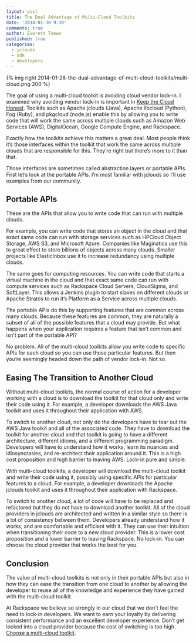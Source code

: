 ```yaml
---
layout: post
title: The Dual Advantage of Multi-Cloud Toolkits
date: '2014-01-30 9:30'
comments: true
author: Everett Toews
published: true
categories:
  - jclouds
  - sdk
  - developers
---
```

{% img right 2014-01-28-the-dual-advantage-of-multi-cloud-toolkits/multi-cloud.png 200 %}

The goal of using a multi-cloud toolkit is avoiding cloud vendor lock-in. I examined why avoiding vendor lock-in is important in [Keep the Cloud Honest](http://blog.phymata.com/2013/07/31/keep-the-cloud-honest/). Toolkits such as Apache jclouds (Java), Apache libcloud (Python), Fog (Ruby), and pkgcloud (node.js) enable this by allowing you to write code that will work the same across multiple clouds such as Amazon Web Services (AWS), DigitalOcean, Google Compute Engine, and Rackspace.

<!-- more -->

Exactly how the toolkits achieve this matters a great deal. Most people think it’s those interfaces within the toolkit that work the same across multiple clouds that are responsible for this. They’re right but there’s more to it than that.

Those interfaces are sometimes called abstraction layers or portable APIs. First let’s look at the portable APIs. I’m most familiar with jclouds so I’ll use examples from our community.

## Portable APIs

These are the APIs that allow you to write code that can run with multiple clouds.

For example, you can write code that stores an object in the cloud and that exact same code can run with storage services such as HPCloud Object Storage, AWS S3, and Microsoft Azure. Companies like Maginatics use this to great effect to store billions of objects across many clouds. Smaller projects like ElasticInbox use it to increase redundancy using multiple clouds.

The same goes for computing resources. You can write code that starts a virtual machine in the cloud and that exact same code can run with compute services such as Rackspace Cloud Servers, CloudSigma, and SoftLayer. This allows a Jenkins plugin to start slaves on different clouds or Apache Stratos to run it’s Platform as a Service across multiple clouds.

The portable APIs do this by supporting features that are common across many clouds. Because these features are common, they are naturally a subset of all of the possible features that a cloud may provide. But what happens when your application requires a feature that isn’t common and isn’t part of the portable API?

No problem. All of the multi-cloud toolkits allow you write code to specific APIs for each cloud so you can use those particular features. But then you’re seemingly headed down the path of vendor lock-in. Not so.

## Easing The Transition to Another Cloud

Without multi-cloud toolkits, the normal course of action for a developer working with a cloud is to download the toolkit for that cloud only and write their code using it. For example, a developer downloads the AWS Java toolkit and uses it throughout their application with AWS.

To switch to another cloud, not only do the developers have to tear out the AWS Java toolkit and all of the associated code. They have to download the toolkit for another cloud and that toolkit is going to have a different architecture, different idioms, and a different programming paradigm. Developers will have to understand how it works, learn its nuances and idiosyncrasies, and re-architect their application around it. This is a high cost proposition and high barrier to leaving AWS. Lock-in pure and simple.

With multi-cloud toolkits, a developer will download the multi-cloud toolkit and write their code using it, possibly using specific APIs for particular features to a cloud. For example, a developer downloads the Apache jclouds toolkit and uses it throughout their application with Rackspace.

To switch to another cloud, a lot of code will have to be replaced and refactored but they do not have to download another toolkit. All of the cloud providers in jclouds are architected and written in a similar style so there is a lot of consistency between them. Developers already understand how it works, and are comfortable and efficient with it. They can use their intuition when transitioning their code to a new cloud provider. This is a lower cost proposition and a lower barrier to leaving Rackspace. No lock-in. You can choose the cloud provider that works the best for you.

## Conclusion

The value of multi-cloud toolkits is not only in their portable APIs but also in how they can ease the transition from one cloud to another by allowing the developer to reuse all of the knowledge and experience they have gained with the multi-cloud toolkit.

At Rackspace we believe so strongly in our cloud that we don't feel the need to lock-in developers. We want to earn your loyalty by delivering consistent performance and an excellent developer experience. Don’t get locked into a cloud provider because the cost of switching is too high. [Choose a multi-cloud toolkit](http://developer.rackspace.com/).
